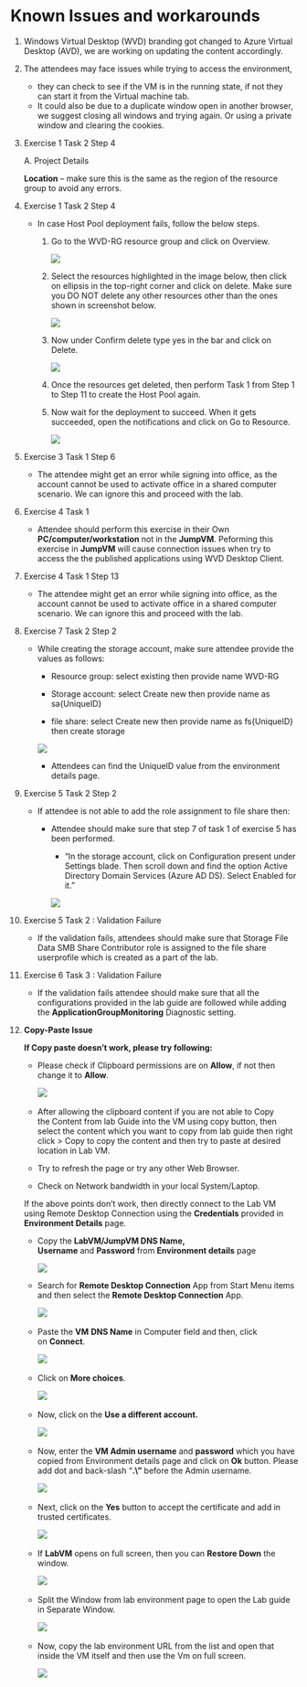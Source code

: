 # Known Issues and workarounds 

1. Windows Virtual Desktop (WVD) branding got changed to Azure Virtual Desktop (AVD), we are working on updating the content accordingly.
1. The attendees may face issues while trying to access the environment, 
    - they can check to see if the VM is in the running state, if not they can start it from the Virtual machine tab. 
    - It could also be due to a duplicate window open in another browser, we suggest closing all windows and trying again. Or using a private window and clearing the cookies.  

1. Exercise 1 Task 2  Step 4 

   A. Project Details     

   **Location** – make sure this is the same as the region of the resource group to avoid any errors. 
   
1. Exercise 1 Task 2  Step 4 
   
   - In case Host Pool deployment fails, follow the below steps. 

     1. Go to the WVD-RG resource group and click on Overview.

        ![](https://github.com/CloudLabsAI-Azure/Know-Before-You-Go/blob/main/Labs/images/wvd-issue1.png?raw=true)

     1. Select the resources highlighted in the image below, then click on ellipsis in the top-right corner and click on delete. Make sure you DO NOT delete any other resources other than the ones shown in screenshot below.
     
        ![](https://github.com/CloudLabsAI-Azure/Know-Before-You-Go/blob/main/Labs/images/wvd-issue2.png?raw=true)

     1. Now under Confirm delete type yes in the bar and click on Delete.

        ![](https://github.com/CloudLabsAI-Azure/Know-Before-You-Go/blob/main/Labs/images/wvd-issue3.png?raw=true)

     1. Once the resources get deleted, then perform Task 1 from Step 1 to Step 11 to create the Host Pool again.

     1. Now wait for the deployment to succeed. When it gets succeeded, open the notifications and click on Go to Resource.

        ![](https://github.com/CloudLabsAI-Azure/Know-Before-You-Go/blob/main/Labs/images/wvd-issue4.png?raw=true)

1. Exercise 3 Task 1 Step 6 

   - The attendee might get an error while signing into office, as the account cannot be used to activate office in a shared computer scenario. We can ignore this and proceed with the lab.  

1. Exercise 4 Task 1
  
   - Attendee should perform this exercise in their Own **PC/computer/workstation** not in the **JumpVM**. Peforming this exercise in **JumpVM** will cause connection issues when try to access the the published applications using WVD Desktop Client. 

3. Exercise 4 Task 1 Step 13 

   - The attendee might get an error while signing into office, as the account cannot be used to activate office in a shared computer scenario. We can ignore this and proceed with the lab.  

1. Exercise 7 Task 2 Step 2 

   - While creating the storage account, make sure attendee provide the values as follows: 

       - Resource group: select existing then provide name WVD-RG 

       - Storage account: select Create new then provide name as sa{UniqueID} 

       - file share: select Create new then provide name as fs{UniqueID} then create storage 

        ![](https://github.com/CloudLabsAI-Azure/Know-Before-You-Go/blob/main/Labs/images/wvd-issue5.png?raw=true)

       - Attendees can find the UniqueID value from the environment details page.  

1. Exercise 5 Task 2 Step 2 

   - If attendee is not able to add the role assignment to file share then: 

     - Attendee should make sure that step 7 of task 1 of exercise 5 has been performed. 

        - “In the storage account, click on Configuration present under Settings blade. Then scroll down and find the option Active Directory Domain Services (Azure AD DS). Select Enabled for it.” 

        ![](https://github.com/CloudLabsAI-Azure/Know-Before-You-Go/blob/main/Labs/images/wvd-issue6.png?raw=true)

1. Exercise 5 Task 2 : Validation Failure 

   - If the validation fails, attendees should make sure that Storage File Data SMB Share Contributor role is assigned to the file share userprofile which is created as a part of the lab. 

1. Exercise 6 Task 3 : Validation Failure 

   - If the validation fails attendee should make sure that all the configurations provided in the lab guide are followed while adding the **ApplicationGroupMonitoring** Diagnostic setting. 

1. **Copy-Paste Issue**

    **If Copy paste doesn’t work, please try following:** 

      - Please check if Clipboard permissions are on **Allow**, if not then change it to **Allow**. 

        ![](https://github.com/CloudLabsAI-Azure/Know-Before-You-Go/blob/main/Labs/images/copypasteissue-1.png?raw=true) 

      - After allowing the clipboard content if you are not able to Copy the Content from lab Guide into the VM using copy button, then select the content which you want to copy from lab guide then right click > Copy to copy the content and then try to paste at desired location in Lab VM. 
      
      - Try to refresh the page or try any other Web Browser. 
      
      - Check on Network bandwidth in your local System/Laptop. 

     If the above points don’t work, then directly connect to the Lab VM using Remote Desktop Connection using the **Credentials** provided in **Environment Details** page.  

      - Copy the **LabVM/JumpVM DNS Name, Username** and **Password** from **Environment details** page 

        ![](https://github.com/CloudLabsAI-Azure/Know-Before-You-Go/blob/main/Labs/images/copypasteissue-2.png?raw=true) 

      - Search for **Remote Desktop Connection** App from Start Menu items and then select the **Remote Desktop Connection** App. 

        ![](https://github.com/CloudLabsAI-Azure/Know-Before-You-Go/blob/main/Labs/images/copypasteissue-3.png?raw=true) 

      - Paste the **VM** **DNS Name** in Computer field and then, click on **Connect**. 

        ![](https://github.com/CloudLabsAI-Azure/Know-Before-You-Go/blob/main/Labs/images/copypasteissue-4.png?raw=true) 

      - Click on **More choices**. 

        ![](https://github.com/CloudLabsAI-Azure/Know-Before-You-Go/blob/main/Labs/images/copypasteissue-5.png?raw=true) 

      - Now, click on the **Use a different account.** 

        ![](https://github.com/CloudLabsAI-Azure/Know-Before-You-Go/blob/main/Labs/images/copypasteissue-6.png?raw=true) 

      - Now, enter the **VM Admin username** and **password** which you have copied from Environment details page and click on **Ok** button. Please add dot and back-slash “**.\”** before the Admin username. 

         ![](https://github.com/CloudLabsAI-Azure/Know-Before-You-Go/blob/main/Labs/images/copypasteissue-7.png?raw=true) 

      - Next, click on the **Yes** button to accept the certificate and add in trusted certificates. 

        ![](https://github.com/CloudLabsAI-Azure/Know-Before-You-Go/blob/main/Labs/images/copypasteissue-8.png?raw=true) 

      - If **LabVM** opens on full screen, then you can **Restore Down** the window. 

        ![](https://github.com/CloudLabsAI-Azure/Know-Before-You-Go/blob/main/Labs/images/copypasteissue-9.png?raw=true) 

      - Split the Window from lab environment page to open the Lab guide in Separate Window. 

          ![](https://github.com/CloudLabsAI-Azure/Know-Before-You-Go/blob/main/Labs/images/copypasteissue-10.png?raw=true) 

      - Now, copy the lab environment URL from the list and open that inside the VM itself and then use the Vm on full screen. 

          ![](https://github.com/CloudLabsAI-Azure/Know-Before-You-Go/blob/main/Labs/images/copypasteissue-11.png?raw=true) 
